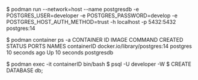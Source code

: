 
$ podman run --network=host --name postgresdb -e POSTGRES_USER=developer -e POSTGRES_PASSWORD=develop -e POSTGRES_HOST_AUTH_METHOD=trust -h localhost -p 5432:5432 postgres:14

$ podman container ps -a
CONTAINER ID  IMAGE                          COMMAND     CREATED         STATUS         PORTS       NAMES
containerID  docker.io/library/postgres:14  postgres    10 seconds ago  Up 10 seconds              postgresdb

$ podman exec -it containerID bin/bash
$ psql -U developer -W
$ CREATE DATABASE db;